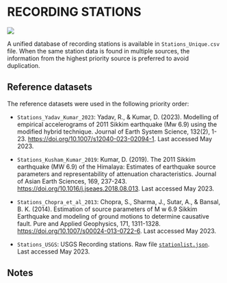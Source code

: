 # RECORDING STATIONS

![](recording_stations.png)

A unified database of recording stations is available in `Stations_Unique.csv` file.
When the same station data is found in multiple sources, the information from the highest priority source is preferred to avoid duplication.


## Reference datasets

The reference datasets were used in the following priority order:

- `Stations_Yadav_Kumar_2023`: Yadav, R., & Kumar, D. (2023). Modelling of empirical accelerograms of 2011 Sikkim earthquake (Mw 6.9) using the modified hybrid technique. Journal of Earth System Science, 132(2), 1-23. https://doi.org/10.1007/s12040-023-02094-1. Last accessed May 2023.

- `Stations_Kusham_Kumar_2019`: Kumar, D. (2019). The 2011 Sikkim earthquake (MW 6.9) of the Himalaya: Estimates of earthquake source parameters and representability of attenuation characteristics. Journal of Asian Earth Sciences, 169, 237-243. https://doi.org/10.1016/j.jseaes.2018.08.013. Last accessed May 2023.

- `Stations_Chopra_et_al_2013`: Chopra, S., Sharma, J., Sutar, A., & Bansal, B. K. (2014). Estimation of source parameters of M w 6.9 Sikkim Earthquake and modeling of ground motions to determine causative fault. Pure and Applied Geophysics, 171, 1311-1328. https://doi.org/10.1007/s00024-013-0722-6. Last accessed May 2023.

- `Stations_USGS`: USGS Recording stations. Raw file [`stationlist.json`](https://earthquake.usgs.gov/product/shakemap/usp000j88b/atlas/1600710324699/download/stationlist.json/shakemap/stations). Last accessed May 2023.

## Notes
